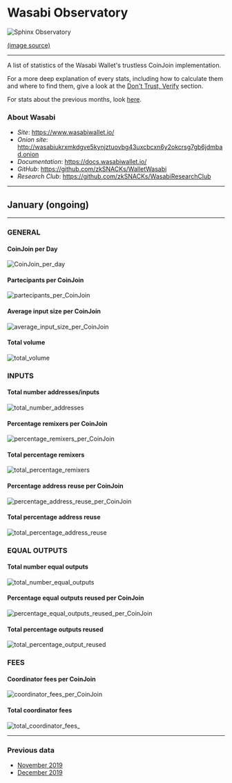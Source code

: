 # Wasabi Observatory

![Sphinx Observatory](Sphinx_Observatorium.jpg)

[(image source)](https://en.wikipedia.org/wiki/Sphinx_Observatory)

---

A list of statistics of the Wasabi Wallet's trustless CoinJoin implementation.

For a more deep explanation of every stats, including how to calculate them and where to find them, give a look at the [Don't Trust, Verify](Dont_Trust_Verify.md) section. 

For stats about the previous months, look [here](README.md#previous-data).

### About Wasabi

* *Site*: https://www.wasabiwallet.io/ 
* *Onion site*: http://wasabiukrxmkdgve5kynjztuovbg43uxcbcxn6y2okcrsg7gb6jdmbad.onion
* *Documentation*: https://docs.wasabiwallet.io/ 
* *GitHub*: https://github.com/zkSNACKs/WalletWasabi
* *Research Club*: https://github.com/zkSNACKs/WasabiResearchClub

---

## January (ongoing)

---

### GENERAL

#### CoinJoin per Day
![CoinJoin_per_day](https://github.com/PulpCattel/Wasabi_Observatory/blob/master/2019/January/CoinJoin_per_day.png)

#### Partecipants per CoinJoin
![partecipants_per_CoinJoin](https://github.com/PulpCattel/Wasabi_Observatory/blob/master/2019/January/partecipants_per_CoinJoin.png)

#### Average input size per CoinJoin
![average_input_size_per_CoinJoin](https://github.com/PulpCattel/Wasabi_Observatory/blob/master/2019/January/average_input_size_per_CoinJoin.png)

#### Total volume
![total_volume](https://github.com/PulpCattel/Wasabi_Observatory/blob/master/2019/January/total_volume.png)

### INPUTS

#### Total number addresses/inputs

![total_number_addresses](https://github.com/PulpCattel/Wasabi_Observatory/blob/master/2019/January/total_number_addresses.png)

#### Percentage remixers per CoinJoin
![percentage_remixers_per_CoinJoin](https://github.com/PulpCattel/Wasabi_Observatory/blob/master/2019/January/percentage_remixers_per_CoinJoin.png)

#### Total percentage remixers
![total_percentage_remixers](https://github.com/PulpCattel/Wasabi_Observatory/blob/master/2019/January/total_percentage_remixers.png)

#### Percentage address reuse per CoinJoin
![percentage_address_reuse_per_CoinJoin](https://github.com/PulpCattel/Wasabi_Observatory/blob/master/2019/January/percentage_address_reuse_per_CoinJoin.png)

#### Total percentage address reuse
![total_percentage_address_reuse](https://github.com/PulpCattel/Wasabi_Observatory/blob/master/2019/January/total_percentage_address_reuse.png)

### EQUAL OUTPUTS

#### Total number equal outputs
![total_number_equal_outputs](https://github.com/PulpCattel/Wasabi_Observatory/blob/master/2019/January/total_number_equal_output_reused.png)

#### Percentage equal outputs reused per CoinJoin
![percentage_equal_outputs_reused_per_CoinJoin](https://github.com/PulpCattel/Wasabi_Observatory/blob/master/2019/January/percentage_equal_outputs_reused_per_CoinJoin.png)

#### Total percentage outputs reused
![total_percentage_output_reused](https://github.com/PulpCattel/Wasabi_Observatory/blob/master/2019/January/total_percentage_outputs_reused.png)

### FEES

#### Coordinator fees per CoinJoin
![coordinator_fees_per_CoinJoin](https://github.com/PulpCattel/Wasabi_Observatory/blob/master/2019/January/coordinator_fees_per_CoinJoin.png)

#### Total coordinator fees
![total_coordinator_fees_](https://github.com/PulpCattel/Wasabi_Observatory/blob/master/2019/January/total_coordinator_fees.png)

---

### Previous data

* [November 2019](https://github.com/PulpCattel/Wasabi_Observatory/blob/master/2019/November/README.md)
* [December 2019](https://github.com/PulpCattel/Wasabi_Observatory/blob/master/2019/December/README.md)
